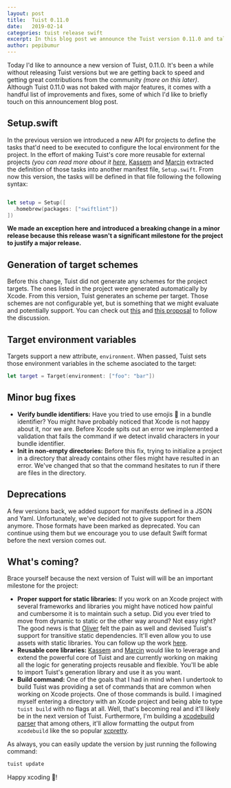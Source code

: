 ```yaml
---
layout: post
title:  Tuist 0.11.0
date:   2019-02-14
categories: tuist release swift
excerpt: In this blog post we announce the Tuist version 0.11.0 and talk about the new features, improvements and fixes that come with it.
author: pepibumur
---
```


Today I'd like to announce a new version of Tuist, 0.11.0. It's been a while without releasing Tuist versions but we are getting back to speed and getting great contributions from the community *(more on this later)*. Although Tuist 0.11.0 was not baked with major features, it comes with a handful list of improvements and fixes, some of which I'd like to briefly touch on this announcement blog post.

## Setup.swift
In the previous version we introduced a new API for projects to define the tasks that'd need to be executed to configure the local environment for the project. In the effort of making Tuist's core more reusable for external projects *(you can read more about it [here](https://github.com/tuist/tuist/issues/192)*, [Kassem](https://github.com/kwridan) and [Marcin](https://github.com/marciniwanicki) extracted the definition of those tasks into another manifest file, `Setup.swift`. From now this version, the tasks will be defined in that file following the following syntax:

```swift

let setup = Setup([
  .homebrew(packages: ["swiftlint"])
])
```

**We made an exception here and introduced a breaking change in a minor release because this release wasn't a significant milestone for the project to justify a major release.**

## Generation of target schemes
Before this change, Tuist did not generate any schemes for the project targets. The ones listed in the project were generated automatically by Xcode. From this version, Tuist generates an scheme per target. Those schemes are not configurable yet, but is something that we might evaluate and potentially support. You can check out [this](https://github.com/tuist/tuist/issues/199) and [this proposal](https://github.com/tuist/tuist/issues/195) to follow the discussion.

## Target environment variables

Targets support a new attribute, `environment`. When passed, Tuist sets those environment variables in the scheme asociated to the target:

```swift
let target = Target(environment: ["foo": "bar"])
```

## Minor bug fixes
- **Verify bundle identifiers:** Have you tried to use emojis 🥘 in a bundle identifier? You might have probably noticed that Xcode is not happy about it, nor we are. Before Xcode spits out an error we implemented a validation that fails the command if we detect invalid characters in your bundle identifier.
- **Init in non-empty directories:** Before this fix, trying to initialize a project in a directory that already contains other files might have resulted in an error. We've changed that so that the command hesitates to run if there are files in the directory.

## Deprecations

A few versions back, we added support for manifests defined in a JSON and Yaml. Unfortunately, we've decided not to give support for them anymore. Those formats have been marked as deprecated. You can continue using them but we encourage you to use default Swift format before the next version comes out.

## What's coming?
Brace yourself because the next version of Tuist will will be an important milestone for the project:

- **Proper support for static libraries:** If you work on an Xcode project with several frameworks and libraries you might have noticed how painful and cumbersome it is to maintain such a setup. Did you ever tried to move from dynamic to static or the other way around? Not easy right? The good news is that [Oliver](https://github.com/ollieatkinson) felt the pain as well and devised Tuist's support for transitive static dependencies. It'll even allow you to use assets with static libraries. You can follow up the work [here](https://github.com/tuist/tuist/pull/210).
- **Reusable core libraries:** [Kassem](https://github.com/kwridan) and [Marcin](https://github.com/marciniwanicki) would like to leverage and extend the powerful core of Tuist and are currently working on making all the logic for generating projects reusable and flexible. You'll be able to import Tuist's generation library and use it as you want.
- **Build command:** One of the goals that I had in mind when I undertook to build Tuist was providing a set of commands that are common when working on Xcode projects. One of those commands is build. I imagined myself entering a directory with an Xcode project and being able to type `tuist build` with no flags at all. Well, that's becoming real and it'll likely be in the next version of Tuist. Furthermore, I'm building a [xcodebuild parser](https://github.com/tuist/tuist/pull/196) that among others, it'll allow formatting the output from `xcodebuild` like the so popular [xcpretty](https://github.com/xcpretty/xcpretty).


As always, you can easily update the version by just running the following command:

```bash
tuist update
```

Happy xcoding 📝!

